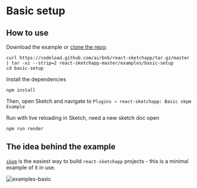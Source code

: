 # Basic setup

## How to use
Download the example or [clone the repo](http://github.com/airbnb/react-sketchapp):
```
curl https://codeload.github.com/airbnb/react-sketchapp/tar.gz/master | tar -xz --strip=2 react-sketchapp-master/examples/basic-setup
cd basic-setup
```

Install the dependencies
```
npm install
```

Then, open Sketch and navigate to `Plugins → react-sketchapp: Basic skpm Example`

Run with live reloading in Sketch, need a new sketch doc open
```
npm run render
```

## The idea behind the example

[`skpm`](https://github.com/skpm/skpm) is the easiest way to build `react-sketchapp` projects - this is a minimal example of it in use.

![examples-basic](https://cloud.githubusercontent.com/assets/591643/24778192/1f0684ec-1ade-11e7-866b-b11bb60ac109.png)
